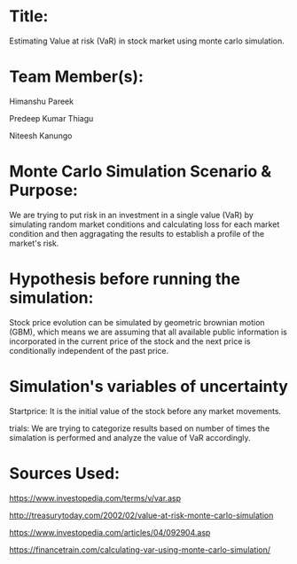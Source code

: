 # Title:
Estimating Value at risk (VaR) in stock market using monte carlo simulation.

# Team Member(s):
Himanshu Pareek

Predeep Kumar Thiagu

Niteesh Kanungo

# Monte Carlo Simulation Scenario & Purpose:

We are trying to put risk in an investment in a single value (VaR) by simulating random market conditions and calculating loss for each market condition and then aggragating the results to establish a profile of the market's risk.

# Hypothesis before running the simulation:

Stock price evolution can be simulated by geometric brownian motion (GBM), which means we are assuming that all available public information is incorporated in the current price of the stock and the next price is conditionally independent of the past price.

# Simulation's variables of uncertainty

Startprice: It is the initial value of the stock before any market movements.

trials: We are trying to categorize results based on number of times the simalation is performed and analyze the value of VaR accordingly.


# Sources Used:
https://www.investopedia.com/terms/v/var.asp

http://treasurytoday.com/2002/02/value-at-risk-monte-carlo-simulation

https://www.investopedia.com/articles/04/092904.asp

https://financetrain.com/calculating-var-using-monte-carlo-simulation/
